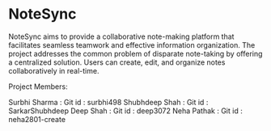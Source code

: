 # NoteSync
NoteSync aims to provide a collaborative note-making platform that facilitates seamless teamwork and effective information organization. The project addresses the common problem of disparate note-taking by offering a centralized solution. Users can create, edit, and organize notes collaboratively in real-time.

Project Members:

Surbhi Sharma  : Git id  : surbhi498
Shubhdeep Shah : Git id  : SarkarShubhdeep
Deep Shah      : Git id  : deep3072
Neha Pathak    : Git id  : neha2801-create

